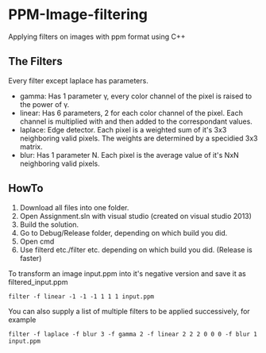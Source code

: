 # PPM-Image-filtering
Applying filters on images with ppm format using C++

## The Filters
Every filter except laplace has parameters.
* gamma: Has 1 parameter γ, every color channel of the pixel is raised to the power of γ.
* linear: Has 6 parameters, 2 for each color channel of the pixel. Each channel is multiplied with and then added to the correspondant values. 
* laplace: Edge detector. Each pixel is a weighted sum of it's 3x3 neighboring valid pixels. The weights are determined by a specidied 3x3 matrix.
* blur: Has 1 parameter N. Each pixel is the average value of it's NxN neighboring valid pixels.

## HowTo
1. Download all files into one folder. 
2. Open Assignment.sln with visual studio (created on visual studio 2013) 
3. Build the solution.
4. Go to Debug/Release folder, depending on which build you did.
5. Open cmd
6. Use filterd etc./filter etc. depending on which build you did. (Release is faster)

To transform an image input.ppm into it's negative version and save it as filtered_input.ppm 

`filter -f linear -1 -1 -1 1 1 1 input.ppm`

You can also supply a list of multiple filters to be applied successively, for example

`filter -f laplace -f blur 3 -f gamma 2 -f linear 2 2 2 0 0 0 -f blur 1 input.ppm`


